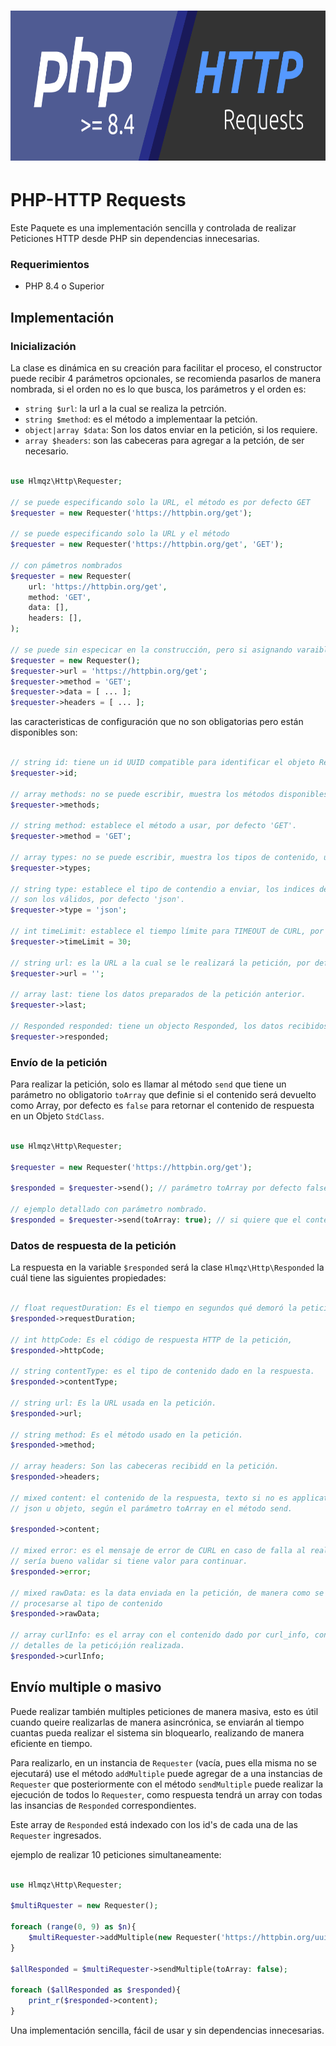 <h1 align="center">
	<a href="https://hlmqz.github.io/map-grid-density-demo/">
		<img height="240" src="https://github.com/hlmqz/php-http/blob/master/php-84-http-requests.png"/>
	</a>
</h1>

# PHP-HTTP Requests

Este Paquete es una implementación sencilla y controlada de realizar Peticiones HTTP
desde PHP sin dependencias innecesarias.

### Requerimientos

- PHP 8.4 o Superior

## Implementación

### Inicialización

La clase es dinámica en su creación para facilitar el proceso,
el constructor puede recibir 4 parámetros opcionales,
se recomienda pasarlos de manera nombrada, si el orden no
es lo que busca, los parámetros y el orden es:

- `string $url`: la url a la cual se realiza la petrción.
- `string $method`: es el método a implementaar la petción.
- `object|array $data`: Son los datos  enviar en la petición, si los requiere.
- `array $headers`: son las cabeceras para agregar a la petción, de ser necesario. 


```php

use Hlmqz\Http\Requester;

// se puede especificando solo la URL, el método es por defecto GET
$requester = new Requester('https://httpbin.org/get');

// se puede especificando solo la URL y el método
$requester = new Requester('https://httpbin.org/get', 'GET');

// con pámetros nombrados
$requester = new Requester(
	url: 'https://httpbin.org/get',
	method: 'GET',
	data: [],
	headers: [],
);

// se puede sin especicar en la construcción, pero si asignando varaibles url y method
$requester = new Requester();
$requester->url = 'https://httpbin.org/get';
$requester->method = 'GET';
$requester->data = [ ... ];
$requester->headers = [ ... ];

```

las caracteristicas de configuración que no son obligatorias pero están disponibles son:


```php

// string id: tiene un id UUID compatible para identificar el objeto Requester. 
$requester->id;

// array methods: no se puede escribir, muestra los métodos disponibles.
$requester->methods;

// string method: establece el método a usar, por defecto 'GET'.
$requester->method = 'GET';

// array types: no se puede escribir, muestra los tipos de contenido, un array.
$requester->types;

// string type: establece el tipo de contendio a enviar, los indices de types
// son los válidos, por defecto 'json'.
$requester->type = 'json';

// int timeLimit: establece el tiempo límite para TIMEOUT de CURL, por defecto 30.
$requester->timeLimit = 30;

// string url: es la URL a la cual se le realizará la petición, por defecto es vacio.
$requester->url = '';

// array last: tiene los datos preparados de la petición anterior.
$requester->last;

// Responded responded: tiene un objecto Responded, los datos recibidos de la última petición.
$requester->responded;

```

### Envío de la petición

Para realizar la petición, solo es llamar al método `send` que tiene un parámetro no obligatorio `toArray`
que definie si el contenido será devuelto como Array, por defecto es `false` para retornar el contenido de
respuesta en un Objeto `StdClass`.


```php

use Hlmqz\Http\Requester;

$requester = new Requester('https://httpbin.org/get');

$responded = $requester->send(); // parámetro toArray por defecto false.

// ejemplo detallado con parámetro nombrado.
$responded = $requester->send(toArray: true); // si quiere que el contenido de la respuesta sea un array.

```

### Datos de respuesta de la petición

La respuesta en la variable `$responded` será la clase `Hlmqz\Http\Responded` la cuál tiene las
siguientes propiedades:

```php

// float requestDuration: Es el tiempo en segundos qué demoró la petición.
$responded->requestDuration;

// int httpCode: Es el código de respuesta HTTP de la petición,
$responded->httpCode;

// string contentType: es el tipo de contenido dado en la respuesta.
$responded->contentType;

// string url: Es la URL usada en la petición.
$responded->url;

// string method: Es el método usado en la petición.
$responded->method;

// array headers: Son las cabeceras recibidd en la petición.
$responded->headers;

// mixed content: el contenido de la respuesta, texto si no es application/json
// json u objeto, según el parámetro toArray en el método send.

$responded->content;

// mixed error: es el mensaje de error de CURL en caso de falla al realizar la petición
// sería bueno validar si tiene valor para continuar.
$responded->error;

// mixed rawData: es la data enviada en la petición, de manera como se esptableció antes de
// procesarse al tipo de contenido
$responded->rawData;

// array curlInfo: es el array con el contenido dado por curl_info, contiene
// detalles de la peticó¡ión realizada.
$responded->curlInfo;

```

## Envío multiple o masivo

Puede realizar también multiples peticiones de manera masiva, esto es útil cuando 
queire realizarlas de manera asincrónica, se enviarán al tiempo cuantas pueda realizar
el sistema sin bloquearlo, realizando de manera eficiente en tiempo.

Para realizarlo, en un instancia de `Requester` (vacía, pues ella misma no se ejecutará)
use el método `addMultiple` puede agregar de a una instancias de `Requester` que posteriormente
con el método `sendMultiple` puede realizar la ejecución de todos lo `Requester`, como respuesta
tendrá un array con todas las insancias de `Responded` correspondientes.

Este array de `Responded` está indexado con los id's de cada una de las `Requester` ingresados.

ejemplo de realizar 10 peticiones simultaneamente:

```php

use Hlmqz\Http\Requester;

$multiRquester = new Requester();

foreach (range(0, 9) as $n){
	$multiRequester->addMultiple(new Requester('https://httpbin.org/uuid'));
}

$allResponded = $multiRequester->sendMultiple(toArray: false);

foreach ($allResponded as $responded){
	print_r($responded->content);
}
```

Una implementación sencilla, fácil de usar y sin dependencias innecesarias.

